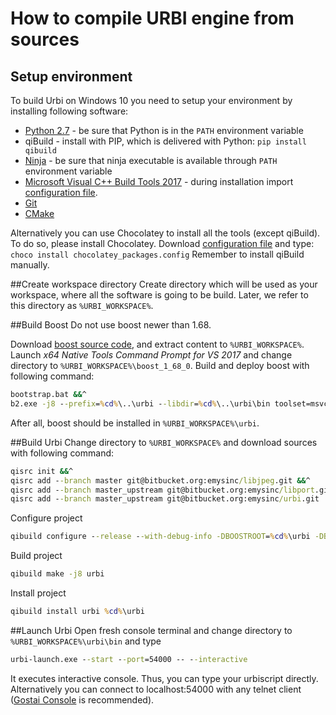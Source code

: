 # How to compile URBI engine from sources
## Setup environment
To build Urbi on Windows 10 you need to setup your environment by installing following software:

*  [Python 2.7](https://www.python.org/ftp/python/2.7.15/python-2.7.15.amd64.msi) - be sure that Python is in the `PATH` environment variable
*  qiBuild - install with PIP, which is delivered with Python: `pip install qibuild`
*  [Ninja](https://github.com/ninja-build/ninja/releases/download/v1.9.0/ninja-win.zip) - be sure that ninja executable is available through `PATH` environment variable
*  [Microsoft Visual C++ Build Tools 2017](https://visualstudio.microsoft.com) - during installation import [configuration file](https://bitbucket.org/emysinc/urbi/raw/master_upstream/dev/msvc_buildtools_urbi.vsconfig).
*  [Git](https://github.com/git-for-windows/git/releases/download/v2.20.1.windows.1/Git-2.20.1-64-bit.exe)
*  [CMake](https://github.com/Kitware/CMake/releases/download/v3.13.4/cmake-3.13.4-win64-x64.msi)

Alternatively you can use Chocolatey to install all the tools (except qiBuild). To do so, please install Chocolatey. Download [configuration file](https://bitbucket.org/emysinc/urbi/raw/master_upstream/dev/chocolatey_packages.config) and type: `choco install chocolatey_packages.config`
Remember to install qiBuild manually.

##Create workspace directory
Create directory which will be used as your workspace, where all the software is going to be build. Later, we refer to this directory as `%URBI_WORKSPACE%`.

##Build Boost
Do not use boost newer than 1.68.

Download [boost source code](https://sourceforge.net/projects/boost/files/boost/1.68.0/boost_1_68_0.7z/download), and extract content to `%URBI_WORKSPACE%`.
Launch _x64 Native Tools Command Prompt for VS 2017_ and change directory to `%URBI_WORKSPACE%\boost_1_68_0`. Build and deploy boost with following command:
```bat
bootstrap.bat &&^
b2.exe -j8 --prefix=%cd%\..\urbi --libdir=%cd%\..\urbi\bin toolset=msvc link=shared address-model=64 install
```

After all, boost should be installed in `%URBI_WORKSPACE%\urbi`.

##Build Urbi
Change directory to `%URBI_WORKSPACE%` and download sources with following command:
```bat
qisrc init &&^
qisrc add --branch master git@bitbucket.org:emysinc/libjpeg.git &&^
qisrc add --branch master_upstream git@bitbucket.org:emysinc/libport.git &&^
qisrc add --branch master_upstream git@bitbucket.org:emysinc/urbi.git
```

Configure project
```bat
qibuild configure --release --with-debug-info -DBOOSTROOT=%cd%\urbi -DBOOST_LIBRARYDIR=%cd%\urbi\bin -G"Ninja" urbi
```

Build project
```bat
qibuild make -j8 urbi
```

Install project
```bat
qibuild install urbi %cd%\urbi
```
##Launch Urbi
Open fresh console terminal and change directory to `%URBI_WORKSPACE%\urbi\bin` and type
```bat
urbi-launch.exe --start --port=54000 -- --interactive
```

It executes interactive console. Thus, you can type your urbiscript directly. Alternatively you can connect to localhost:54000 with any telnet client ([Gostai Console](https://pallyrobot.sharepoint.com/:u:/s/Software/EYZ7pBnNgKpLoQB3vgRowFQBBEoaw0W1yL5G6fl04ePJQw?e=tXLjw0) is recommended).
